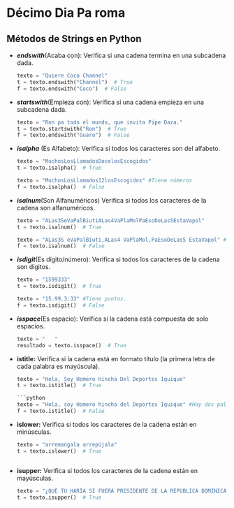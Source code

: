 # Décimo Dia Pa roma

## Métodos de Strings en Python
- **_endswith_**(Acaba con): Verifica si una cadena termina en una subcadena dada.
  ```python
  texto = "Quiere Coco Channel"
  t = texto.endswith("Channel")  # True
  f = texto.endswith("Coco")  # False
  ```

- **_startswith_**(Empieza con): Verifica si una cadena empieza en una subcadena dada.
  ```python
  texto = "Ron pa todo el mundo, que invita Pipe Daza."
  t = texto.startswith("Ron")  # True
  f = texto.endswith("Guaro")  # False
  ```

- **_isalpha_** (Es Alfabeto): Verifica si todos los caracteres son del alfabeto.
  ```python
  texto = "MuchosLosLlamadosDocelosEscogidos"
  t = texto.isalpha()  # True
  ```
  ```python
  texto = "MuchosLosLlamados12losEscogidos" #Tiene números
  f = texto.isalpha()  # False
  ```
  
- **_isalnum_**(Son Alfanuméricos) Verifica si todos los caracteres de la cadena son alfanuméricos.
  ```python
  texto = "ALas3SeVaPalBiutiALas4VaPlaMolPaEsoDeLas5EstaVapol"
  t = texto.isalnum()  # True
  ```
  ```python
  texto = "ALas3S eVaPalBiuti,ALas4 VaPlaMol,PaEsoDeLas5 EstaVapol" #Tiene comas y espacios
  f = texto.isalnum()  # False
  ```

- **_isdigit_**(Es dígito/número): Verifica si todos los caracteres de la cadena son dígitos.
  ```python
  texto = "1599333"
  t = texto.isdigit()  # True
  ```
  ```python
  texto = "15.99.3:33" #Tiene puntos.
  f = texto.isdigit()  # False
  ```

- **_isspace_**(Es espacio): Verifica si la cadena está compuesta de solo espacios.
  ```python
  texto = "   "
  resultado = texto.isspace()  # True

- **istitle:** Verifica si la cadena está en formato título (la primera letra de cada palabra es mayúscula).
  ```python
  texto = "Hola, Soy Homero Hincha Del Deportes Iquique"
  t = texto.istitle()  # True

  ```python
  texto = "Hola, soy Homero hincha del Deportes Iquique" #Hay dos palabras que no tienen formato de Título.
  f = texto.istitle()  # False

- **islower:** Verifica si todos los caracteres de la cadena están en minúsculas.
  ```python
  texto = "arremangala arrepújala"
  t = texto.islower()  # True
  ```
  ```
- **isupper:** Verifica si todos los caracteres de la cadena están en mayúsculas.
  ```python
  texto = "¿QUÉ TU HARÍA SI FUERA PRESIDENTE DE LA REPÚBLICA DOMINICANA?" #FUTBOL EN PAZ
  t = texto.isupper()  # True
